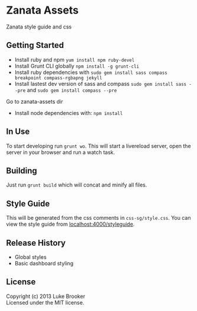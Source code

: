 # Zanata Assets

Zanata style guide and css

## Getting Started

- Install ruby and npm `yum install npm ruby-devel`
- Install Grunt CLI globally `npm install -g grunt-cli`
- Install ruby dependencies with `sudo gem install sass compass breakpoint compass-rgbapng jekyll`
- Install lastest dev version of sass and compass `sudo gem install sass --pre` and `sudo gem install compass --pre`

Go to zanata-assets dir
- Install node dependencies with: `npm install`

## In Use
To start developing run `grunt wo`. This will start a livereload server, open the server in your browser and run a watch task.

## Building
Just run `grunt build` which will concat and minify all files.

## Style Guide
This will be generated from the css comments in `css-sg/style.css`. You can view the style guide from [localhost:4000/styleguide](http://localhost:4000/styleguide/).

## Release History
- Global styles
- Basic dashboard styling

## License
Copyright (c) 2013 Luke Brooker  
Licensed under the MIT license.
